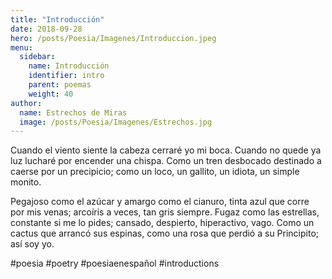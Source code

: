 ```yaml
---
title: "Introducción"
date: 2018-09-28
hero: /posts/Poesia/Imagenes/Introduccion.jpeg
menu:
  sidebar:
    name: Introducción
    identifier: intro
    parent: poemas
    weight: 40
author:
  name: Estrechos de Miras
  image: /posts/Poesia/Imagenes/Estrechos.jpg
---
```


Cuando el viento siente la cabeza cerraré yo mi boca. Cuando no quede ya luz lucharé por encender una chispa. Como un tren desbocado destinado a caerse por un precipicio; como un loco, un gallito, un idiota, un simple monito.

Pegajoso como el azúcar y amargo como el cianuro, tinta azul que corre por mis venas; arcoíris a veces, tan gris siempre. Fugaz como las estrellas, constante si me lo pides; cansado, despierto, hiperactivo, vago. Como un cactus que arrancó sus espinas, como una rosa que perdió a su Principito; así soy yo.

#poesia #poetry #poesiaenespañol #introductions

